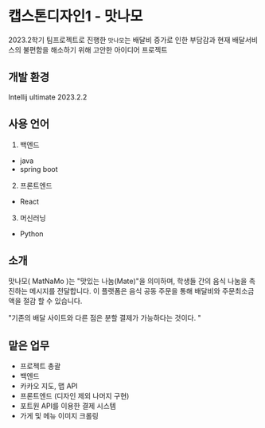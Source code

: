 # 캡스톤디자인1 - 맛나모 
2023.2학기 팀프로젝트로 진행한 `맛나모`는 배달비 증가로 인한 부담감과 현재 배달서비스의 불편함을 해소하기 위해 고안한 아이디어 프로젝트

## 개발 환경 
Intellij ultimate 2023.2.2

## 사용 언어 
1. 백엔드
 - java
 - spring boot
    
2. 프론트엔드
 - React
    
3. 머신러닝
 - Python

## 소개 
맛나모( MatNaMo )는 "맛있는 나눔(Mate)"을 의미하며,
학생들 간의 음식 나눔을 촉진하는 메시지를 전달합니다.
이 플랫폼은 음식 공동 주문을 통해 배달비와 주문최소금액을 절감 할 수 있습니다.

"기존의 배달 사이트와 다른 점은 분할 결제가 가능하다는 것이다. "

## 맡은 업무 
- 프로젝트 총괄 
- 백엔드
- 카카오 지도, 맵 API
- 프론트엔드 (디자인 제외 나머지 구현)
- 포트원 API를 이용한 결제 시스템
- 가게 및 메뉴 이미지 크롤링
